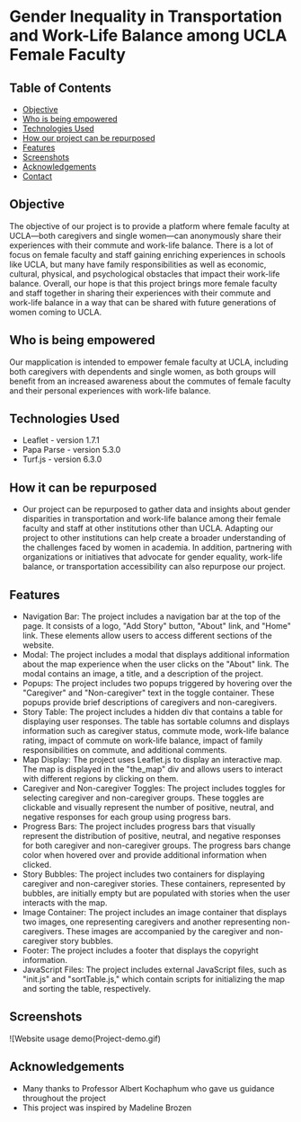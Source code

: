 # Gender Inequality in Transportation and Work-Life Balance among UCLA Female Faculty

## Table of Contents
* [Objective](#Objective)
* [Who is being empowered](#Who-is-being-empowered)
* [Technologies Used](#technologies-used)
* [How our project can be repurposed](#How-our-project-can-be-repurposed)
* [Features](#features)
* [Screenshots](#screenshots)
* [Acknowledgements](#acknowledgements)
* [Contact](#contact)
<!-- * [License](#license) -->


## Objective
The objective of our project is to provide a platform where female faculty at UCLA—both caregivers and single women—can anonymously share their experiences with their commute and work-life balance. There is a lot of focus on female faculty and staff gaining enriching experiences in schools like UCLA, but many have family responsibilities as well as economic, cultural, physical, and psychological obstacles that impact their work-life balance. Overall, our hope is that this project brings more female faculty and staff together in sharing their experiences with their commute and work-life balance in a way that can be shared with future generations of women coming to UCLA.

## Who is being empowered
Our mapplication is intended to empower female faculty at UCLA, including both caregivers with dependents and single women, as both groups will benefit from an increased awareness about the commutes of female faculty and their personal experiences with work-life balance. 

## Technologies Used
- Leaflet - version 1.7.1
- Papa Parse - version 5.3.0
- Turf.js - version 6.3.0

## How it can be repurposed
- Our project can be repurposed to gather data and insights about gender disparities in transportation and work-life balance among their female faculty and staff at other institutions other than UCLA. Adapting our project to other institutions can help create a broader understanding of the challenges faced by women in academia. In addition, partnering with organizations or initiatives that advocate for gender equality, work-life balance, or transportation accessibility can also repurpose our project. 

## Features
- Navigation Bar: The project includes a navigation bar at the top of the page. It consists of a logo, "Add Story" button, "About" link, and "Home" link. These elements allow users to access different sections of the website.
- Modal: The project includes a modal that displays additional information about the map experience when the user clicks on the "About" link. The modal contains an image, a title, and a description of the project.
- Popups: The project includes two popups triggered by hovering over the "Caregiver" and "Non-caregiver" text in the toggle container. These popups provide brief descriptions of caregivers and non-caregivers.
- Story Table: The project includes a hidden div that contains a table for displaying user responses. The table has sortable columns and displays information such as caregiver status, commute mode, work-life balance rating, impact of commute on work-life balance, impact of family responsibilities on commute, and additional comments.
- Map Display: The project uses Leaflet.js to display an interactive map. The map is displayed in the "the_map" div and allows users to interact with different regions by clicking on them.
- Caregiver and Non-caregiver Toggles: The project includes toggles for selecting caregiver and non-caregiver groups. These toggles are clickable and visually represent the number of positive, neutral, and negative responses for each group using progress bars.
- Progress Bars: The project includes progress bars that visually represent the distribution of positive, neutral, and negative responses for both caregiver and non-caregiver groups. The progress bars change color when hovered over and provide additional information when clicked.
- Story Bubbles: The project includes two containers for displaying caregiver and non-caregiver stories. These containers, represented by bubbles, are initially empty but are populated with stories when the user interacts with the map.
- Image Container: The project includes an image container that displays two images, one representing caregivers and another representing non-caregivers. These images are accompanied by the caregiver and non-caregiver story bubbles.
- Footer: The project includes a footer that displays the copyright information.
- JavaScript Files: The project includes external JavaScript files, such as "init.js" and "sortTable.js," which contain scripts for initializing the map and sorting the table, respectively.

## Screenshots
![Website usage demo(Project-demo.gif)
<!-- If you have screenshots you'd like to share, include them here. -->


## Acknowledgements
- Many thanks to Professor Albert Kochaphum who gave us guidance throughout the project
- This project was inspired by Madeline Brozen

